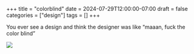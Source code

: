 +++
title = "colorblind"
date = 2024-07-29T12:00:00-07:00
draft = false
categories = ["design"]
tags = []
+++

You ever see a design and think the designer was like  “maaan, fuck the color blind”

![](./aaa.png)